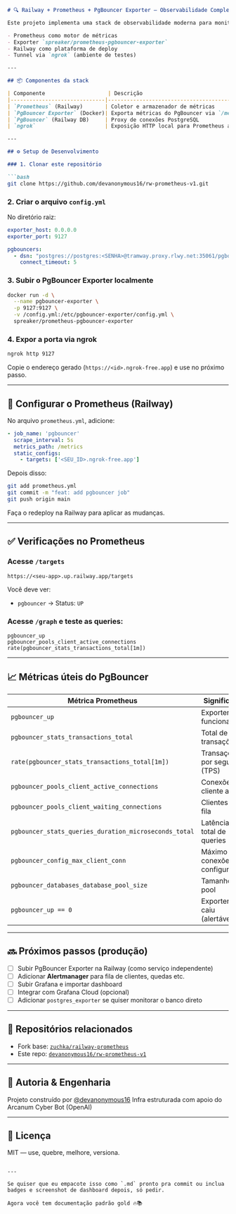 ````markdown
# 🔍 Railway + Prometheus + PgBouncer Exporter – Observabilidade Completa

Este projeto implementa uma stack de observabilidade moderna para monitorar **conexões, throughput e latência de PgBouncer** utilizando:

- Prometheus como motor de métricas
- Exporter `spreaker/prometheus-pgbouncer-exporter`
- Railway como plataforma de deploy
- Tunnel via `ngrok` (ambiente de testes)

---

## 📦 Componentes da stack

| Componente                    | Descrição                                  |
|------------------------------|---------------------------------------------|
| `Prometheus` (Railway)       | Coletor e armazenador de métricas           |
| `PgBouncer Exporter` (Docker)| Exporta métricas do PgBouncer via `/metrics`|
| `PgBouncer` (Railway DB)     | Proxy de conexões PostgreSQL                |
| `ngrok`                      | Exposição HTTP local para Prometheus acessar o exporter |

---

## ⚙️ Setup de Desenvolvimento

### 1. Clonar este repositório

```bash
git clone https://github.com/devanonymous16/rw-prometheus-v1.git
````

### 2. Criar o arquivo `config.yml`

No diretório raiz:

```yaml
exporter_host: 0.0.0.0
exporter_port: 9127

pgbouncers:
  - dsn: "postgres://postgres:<SENHA>@tramway.proxy.rlwy.net:35061/pgbouncer?sslmode=disable"
    connect_timeout: 5
```

### 3. Subir o PgBouncer Exporter localmente

```bash
docker run -d \
  --name pgbouncer-exporter \
  -p 9127:9127 \
  -v /config.yml:/etc/pgbouncer-exporter/config.yml \
  spreaker/prometheus-pgbouncer-exporter
```

### 4. Expor a porta via ngrok

```bash
ngrok http 9127
```

Copie o endereço gerado (`https://<id>.ngrok-free.app`) e use no próximo passo.

---

## 🔧 Configurar o Prometheus (Railway)

No arquivo `prometheus.yml`, adicione:

```yaml
- job_name: 'pgbouncer'
  scrape_interval: 5s
  metrics_path: /metrics
  static_configs:
    - targets: ['<SEU_ID>.ngrok-free.app']
```

Depois disso:

```bash
git add prometheus.yml
git commit -m "feat: add pgbouncer job"
git push origin main
```

Faça o redeploy na Railway para aplicar as mudanças.

---

## ✅ Verificações no Prometheus

### Acesse `/targets`

```
https://<seu-app>.up.railway.app/targets
```

Você deve ver:

* `pgbouncer` → Status: `UP`

### Acesse `/graph` e teste as queries:

```promql
pgbouncer_up
pgbouncer_pools_client_active_connections
rate(pgbouncer_stats_transactions_total[1m])
```

---

## 📈 Métricas úteis do PgBouncer

| Métrica Prometheus                                    | Significado                     |
| ----------------------------------------------------- | ------------------------------- |
| `pgbouncer_up`                                        | Exporter funcionando            |
| `pgbouncer_stats_transactions_total`                  | Total de transações             |
| `rate(pgbouncer_stats_transactions_total[1m])`        | Transações por segundo (TPS)    |
| `pgbouncer_pools_client_active_connections`           | Conexões cliente ativas         |
| `pgbouncer_pools_client_waiting_connections`          | Clientes em fila                |
| `pgbouncer_stats_queries_duration_microseconds_total` | Latência total de queries       |
| `pgbouncer_config_max_client_conn`                    | Máximo de conexões configuradas |
| `pgbouncer_databases_database_pool_size`              | Tamanho do pool                 |
| `pgbouncer_up == 0`                                   | Exporter caiu (alertável)       |

---

## 🔜 Próximos passos (produção)

* [ ] Subir PgBouncer Exporter na Railway (como serviço independente)
* [ ] Adicionar **Alertmanager** para fila de clientes, quedas etc.
* [ ] Subir Grafana e importar dashboard
* [ ] Integrar com Grafana Cloud (opcional)
* [ ] Adicionar `postgres_exporter` se quiser monitorar o banco direto

---

## 📁 Repositórios relacionados

* Fork base: [`zuchka/railway-prometheus`](https://github.com/zuchka/railway-prometheus)
* Este repo: [`devanonymous16/rw-prometheus-v1`](https://github.com/devanonymous16/rw-prometheus-v1)

---

## 🧠 Autoria & Engenharia

Projeto construído por [@devanonymous16](https://github.com/devanonymous16)
Infra estruturada com apoio do Arcanum Cyber Bot (OpenAI)

---

## 📜 Licença

MIT — use, quebre, melhore, versiona.

```

---

Se quiser que eu empacote isso como `.md` pronto pra commit ou inclua badges e screenshot de dashboard depois, só pedir.

Agora você tem documentação padrão gold 🔥📚
```
